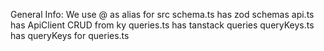 General Info:
We use @ as alias for src
schema.ts has zod schemas
api.ts has ApiClient CRUD from ky
queries.ts has tanstack queries
queryKeys.ts has queryKeys for queries.ts
